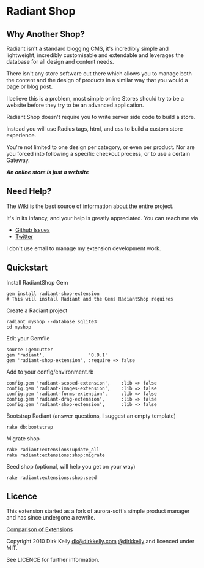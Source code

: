 # Radiant Shop

## Why Another Shop?

Radiant isn't a standard blogging CMS, it's incredibly simple and lightweight, 
incredibly customisable and extendable and leverages the database for all design 
and content needs.

There isn't any store software out there which allows you to manage both the content 
and the design of products in a similar way that you would a page or blog post.

I believe this is a problem, most simple online Stores should try to be a website
before they try to be an advanced application.

Radiant Shop doesn't require you to write server side code to build a store.

Instead you will use Radius tags, html, and css to build a custom store experience.

You're not limited to one design per category, or even per product. Nor are you forced
into following a specific checkout process, or to use a certain Gateway.

_**An online store is just a website**_

## Need Help?

The [Wiki](http://wiki.github.com/squaretalent/radiant-shop-extension "Github Wiki Page") is the best source of information
about the entire project.

It's in its infancy, and your help is greatly appreciated. You can reach me via

* [Github Issues](http://github.com/squaretalent/radiant-shop-extension/issues)
* [Twitter](http://twitter.com/dirkkelly)

I don't use email to manage my extension development work.

## Quickstart

Install RadiantShop Gem

    gem install radiant-shop-extension
    # This will install Radiant and the Gems RadiantShop requires
    
Create a Radiant project
    
    radiant myshop --database sqlite3
    cd myshop

Edit your Gemfile

    source :gemcutter
    gem 'radiant',                '0.9.1'
    gem 'radiant-shop-extension', :require => false
    
Add to your config/environment.rb

    config.gem 'radiant-scoped-extension',    :lib => false
    config.gem 'radiant-images-extension',    :lib => false
    config.gem 'radiant-forms-extension',     :lib => false
    config.gem 'radiant-drag-extension',      :lib => false
    config.gem 'radiant-shop-extension',      :lib => false
    
Bootstrap Radiant (answer questions, I suggest an empty template)

    rake db:bootstrap
    
Migrate shop

    rake radiant:extensions:update_all
    rake radiant:extensions:shop:migrate
    
Seed shop (optional, will help you get on your way)

    rake radiant:extensions:shop:seed
    
## Licence

This extension started as a fork of aurora-soft's simple product manager
and has since undergone a rewrite.

[Comparison of Extensions](http://github.com/squaretalent/radiant-shop-extension/compare/master)

Copyright 2010 Dirk Kelly [dk@dirkkelly.com](dk@dirkkelly.com) [@dirkkelly](http://twitter.com/dirkkelly) and licenced under MIT.

See LICENCE for further information.